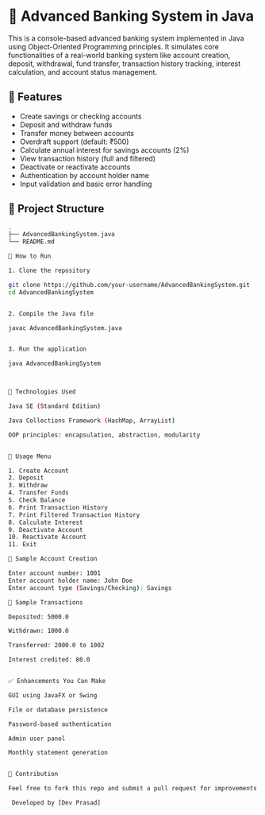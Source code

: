 # 🏦 Advanced Banking System in Java

This is a console-based advanced banking system implemented in Java using Object-Oriented Programming principles. It simulates core functionalities of a real-world banking system like account creation, deposit, withdrawal, fund transfer, transaction history tracking, interest calculation, and account status management.

## 🔧 Features

- Create savings or checking accounts
- Deposit and withdraw funds
- Transfer money between accounts
- Overdraft support (default: ₹500)
- Calculate annual interest for savings accounts (2%)
- View transaction history (full and filtered)
- Deactivate or reactivate accounts
- Authentication by account holder name
- Input validation and basic error handling

## 📁 Project Structure

```bash
.
├── AdvancedBankingSystem.java
└── README.md

🚀 How to Run

1. Clone the repository

git clone https://github.com/your-username/AdvancedBankingSystem.git
cd AdvancedBankingSystem


2. Compile the Java file

javac AdvancedBankingSystem.java


3. Run the application

java AdvancedBankingSystem



🧠 Technologies Used

Java SE (Standard Edition)

Java Collections Framework (HashMap, ArrayList)

OOP principles: encapsulation, abstraction, modularity


📌 Usage Menu

1. Create Account
2. Deposit
3. Withdraw
4. Transfer Funds
5. Check Balance
6. Print Transaction History
7. Print Filtered Transaction History
8. Calculate Interest
9. Deactivate Account
10. Reactivate Account
11. Exit

📜 Sample Account Creation

Enter account number: 1001
Enter account holder name: John Doe
Enter account type (Savings/Checking): Savings

📎 Sample Transactions

Deposited: 5000.0

Withdrawn: 1000.0

Transferred: 2000.0 to 1002

Interest credited: 80.0


✅ Enhancements You Can Make

GUI using JavaFX or Swing

File or database persistence

Password-based authentication

Admin user panel

Monthly statement generation


🤝 Contribution

Feel free to fork this repo and submit a pull request for improvements!

 Developed by [Dev Prasad]

